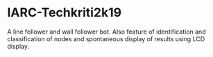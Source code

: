 # IARC-Techkriti2k19
A line follower and wall follower bot. Also feature of identification and classification of nodes and spontaneous display of results using LCD display.
